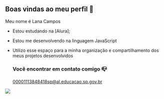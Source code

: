 ## Boas vindas ao meu perfil 💜

Meu nome é Lana Campos

- Estou estudando na [Alura];
- Estou me desenvolvendo na linguagem JavaScript
- Utilizo esse espaço para a minha organização e compartilhamento dos meus projetos desenvolvidos

  ### Você encontrar em contato comigo 📪

  00001113848418sp@al.educacao.sp.gov.br

![](https://media1.tenor.com/m/UUkTa74RFOAAAAAC/cb.gif)
